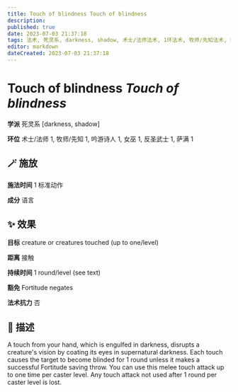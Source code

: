 ```yaml
---
title: Touch of blindness Touch of blindness
description: 
published: true
date: 2023-07-03 21:37:18
tags: 法术, 死灵系, darkness, shadow, 术士/法师法术, 1环法术, 牧师/先知法术, 吟游诗人法术, 女巫法术, 反圣武士法术, 萨满法术
editor: markdown
dateCreated: 2023-07-03 21:37:18
---
```


# **Touch of blindness** *Touch of blindness*

**学派** 死灵系 \[darkness, shadow\] 

**环位** 术士/法师 1, 牧师/先知 1, 吟游诗人 1, 女巫 1, 反圣武士 1, 萨满 1

## 🪄 施放

**施法时间** 1 标准动作

**成分** 语言

## ✨ 效果 

**目标** creature or creatures touched (up to one/level) 

**距离** 接触  

**持续时间** 1 round/level (see text) 

**豁免** Fortitude negates

**法术抗力** 否

## 📖 描述

A touch from your hand, which is engulfed in darkness, disrupts a creature's vision by coating its eyes in supernatural darkness. Each touch causes the target to become blinded for 1 round unless it makes a successful Fortitude saving throw. You can use this melee touch attack up to one time per caster level. Any touch attack not used after 1 round per caster level is lost.
    
